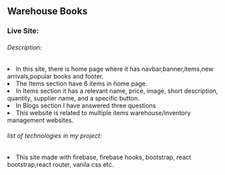 ## Warehouse Books

### Live Site: 

###### Description:
<li>In this site, there is home page where it has navbar,banner,items,new arrivals,popular books and footer.</li>
<li>The Items section have 6 items in home page.</li>
<li>In Items section it has a relevant name, price, image, short description, quantity, supplier name, and a specific button.</li>
<li>In Blogs section I have answered three questions</li>
<li>This website is related to multiple items warehouse/inventory management websites.</li>

###### list of technologies in my project:
<li>This site made with firebase, firebase hooks, bootstrap, react bootstrap,react router, vanila css etc.</li>